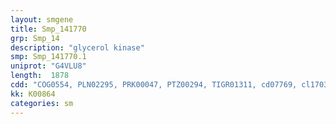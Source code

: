```yaml
---
layout: smgene
title: Smp_141770
grp: Smp_14
description: "glycerol kinase"
smp: Smp_141770.1
uniprot: "G4VLU8"
length:  1878
cdd: "COG0554, PLN02295, PRK00047, PTZ00294, TIGR01311, cd07769, cl17037, pfam00370"
kk: K00864
categories: sm
---
```

